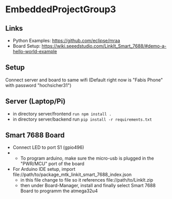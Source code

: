 # EmbeddedProjectGroup3

## Links

- Python Examples: https://github.com/eclipse/mraa
- Board Setup:
  https://wiki.seeedstudio.com/LinkIt_Smart_7688/#demo-a-hello-world-example

## Setup

Connect server and board to same wifi (Default right now is "Fabis Phone" with password "hochsicher31")

## Server (Laptop/Pi)

- in directory server/frontend `run npm install .`
- in directory server/backend run `pip install -r requirements.txt`

## Smart 7688 Board

- Connect LED to port S1 (gpio496)
- - To program arduino, make sure the micro-usb is plugged in the "PWR/MCU" port of the board
- For Arduino IDE setup, import
file://path/to/package_mtk_linkit_smart_7688_index.json
  - in this file change to file so it references file://path/to/LinkIt.zip
  - then under Board-Manager, install and finally select Smart 7688 Board to programm the atmega32u4
